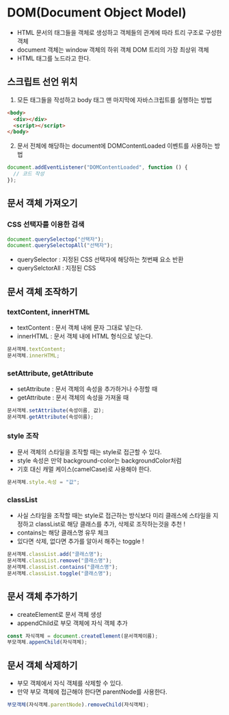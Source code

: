 # DOM(Document Object Model)

- HTML 문서의 태그들을 객체로 생성하고 객체들의 관계에 따라 트리 구조로 구성한 객체
- document 객체는 window 객체의 하위 객체 DOM 트리의 가장 최상위 객체
- HTML 태그를 노드라고 한다.

## 스크립트 선언 위치

1. 모든 태그들을 작성하고 body 태그 맨 마지막에 자바스크립트를 실행하는 방법

```html
<body>
  <div></div>
  <script></script>
</body>
```

2. 문서 전체에 해당하는 document에 DOMContentLoaded 이벤트를 사용하는 방법

```js
document.addEventListener("DOMContentLoaded", function () {
  // 코드 작성
});
```

## 문서 객체 가져오기

### CSS 선택자를 이용한 검색

```js
document.querySelectop("선택자");
document.querySelectopAll("선택자");
```

- querySelector : 지정된 CSS 선택자에 해당하는 첫번째 요소 반환
- querySelctorAll : 지정된 CSS

## 문서 객체 조작하기

### textContent, innerHTML

- textContent : 문서 객체 내에 문자 그대로 넣는다.
- innerHTML : 문서 객체 내에 HTML 형식으로 넣는다.

```js
문서객체.textContent;
문서객체.innerHTML;
```

### setAttribute, getAttribute

- setAttribute : 문서 객체의 속성을 추가하거나 수정할 때
- getAttribute : 문서 객체의 속성을 가져올 때

```js
문서객체.setAttribute(속성이름, 값);
문서객체.getAttribute(속성이름);
```

### style 조작

- 문서 객체의 스타일을 조작할 때는 style로 접근할 수 있다.
- style 속성은 만약 background-color는 backgroundColor처럼
- 기호 대신 캐멀 케이스(camelCase)로 사용해야 한다.

```js
문서객체.style.속성 = "값";
```

### classList

- 사실 스타일을 조작할 때는 style로 접근하는 방식보다 미리 클래스에 스타일을 지정하고 classList로 해당 클래스를 추가, 삭제로 조작하는것을 추천 !
- contains는 해당 클래스명 유무 체크
- 있다면 삭제, 없다면 추가를 알아서 해주는 toggle !

```js
문서객체.classList.add("클래스명");
문서객체.classList.remove("클래스명");
문서객체.classList.contains("클래스명");
문서객체.classList.toggle("클래스명");
```

## 문서 객체 추가하기

- createElement로 문서 객체 생성
- appendChild로 부모 객체에 자식 객체 추가

```js
const 자식객체 = document.createElement(문서객체이름);
부모객체.appenChild(자식객체);
```

## 문서 객체 삭제하기

- 부모 객체에서 자식 객체를 삭제할 수 있다.
- 만약 부모 객체에 접근해야 한다면 parentNode를 사용한다.

```js
부모객체(자식객체.parentNode).removeChild(자식객체);
```
